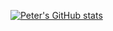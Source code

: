 [![Peter's GitHub stats](https://github-readme-stats.vercel.app/api?username=petersteele111)](https://github.com/anuraghazra/github-readme-stats)
